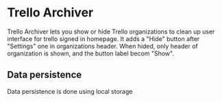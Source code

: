 # Trello Archiver

Trello Archiver lets you show or hide Trello organizations to clean up user interface for trello signed in homepage.
It adds a "Hide" button after "Settings" one in organizations header. When hided, only header of organization is shown, and the button label becom "Show".

## Data persistence

Data persistence is done using local storage
